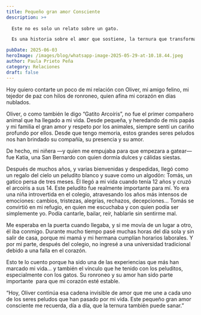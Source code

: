```yaml
---
title: Pequeño gran amor Consciente
description: >+
  
  Este no es solo un relato sobre un gato.

  Es una historia sobre el amor que sostiene, la ternura que transforma, y la compañía que llega justo cuando el alma la necesita.

pubDate: 2025-06-03
heroImage: /images/blog/whatsapp-image-2025-05-29-at-10.18.44.jpeg
author: Paula Prieto Peña
category: Relaciones
draft: false
---
```

Hoy quiero contarte un poco de mi relación con Oliver, mi amigo felino, mi tejedor de paz con hilos de ronroneo, quien afina mi corazón en días nublados.

Oliver, o como también le digo “Gatito Arcoíris”, no fue el primer compañero animal que ha llegado a mi vida. Desde pequeña, y heredando de mis papás y mi familia el gran amor y respeto por los animales, siempre sentí un cariño profundo por ellos. Desde que tengo memoria, estos grandes seres peludos nos han brindado su compañía, su presencia y su amor.

De hecho, mi niñera —y quien me empujaba para que empezara a gatear— fue Katia, una San Bernardo con quien dormía dulces y cálidas siestas.

Después de muchos años, y varias bienvenidas y despedidas, llegó como un regalo del cielo un peludito blanco y suave como un algodón: Tomás, un gatico persa de tres meses. Él llegó a mi vida cuando tenía 12 años y cruzó el arcoíris a sus 14. Este peludito fue realmente importante para mí. Yo era una niña introvertida en el colegio, atravesando los años más intensos de emociones: cambios, tristezas, alegrías, rechazos, decepciones… Tomás se convirtió en mi refugio, en quien me escuchaba y con quien podía ser simplemente yo. Podía cantarle, bailar, reír, hablarle sin sentirme mal.

Me esperaba en la puerta cuando llegaba, y si me movía de un lugar a otro, él iba conmigo. Durante mucho tiempo pasé muchas horas del día sola y sin salir de casa, porque mi mamá y mi hermana cumplían horarios laborales. Y por mi parte, después del colegio, no ingresé a una universidad tradicional debido a una falla en el corazón.

Esto te lo cuento porque ha sido una de las experiencias que más han marcado mi vida… y también el vínculo que he tenido con los peluditos, especialmente con los gatos. Su ronroneo y su amor han sido parte importante  para que mi corazón esté estable.





“Hoy, Oliver continúa esa cadena invisible de amor que me une a cada uno de los seres peludos que han pasado por mi vida. Este pequeño gran amor consciente me recuerda, día a día, que la ternura también puede sanar.”